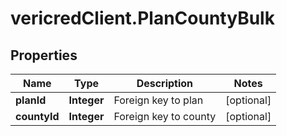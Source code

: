 # vericredClient.PlanCountyBulk

## Properties
Name | Type | Description | Notes
------------ | ------------- | ------------- | -------------
**planId** | **Integer** | Foreign key to plan | [optional] 
**countyId** | **Integer** | Foreign key to county | [optional] 


